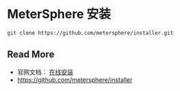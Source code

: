# MeterSphere 安装



```bash
git clone https://github.com/metersphere/installer.git
```







## Read More

- 官网文档： [在线安装](https://metersphere.io/docs/installation/online_installation/)
- https://github.com/metersphere/installer